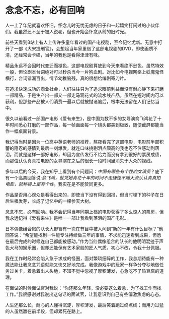 # 念念不忘，必有回响

人一上了年纪就喜欢怀旧，怀念儿时无忧无虑的日子和一起嬉笑打闹过的小伙伴们。我虽然还不至于被人说老，但也开始会怀念从前的旧时光。

前些天看到B站上有人上传许多童年看过的国产电视剧，至今记忆尤新。无意中打开了一部《大宋提刑官》，会想起当年家里借了这部电视剧的DVD，即使画质不清，还经常会卡碟，当年的我也是看得津津有味。

精品永远不会因时代变迁而褪色，这部电视剧算放到今天来看绝不逊色。虽然特效一般，但论剧本台词绝对可以秒杀当今一片狗血剧。对比如今电视网络上妖魔鬼怪横行，台词错漏百出，情节幼稚脑残，真的很想给编剧寄刀片。

在追求快速成功的商业社会，人们往往只为了追求眼前利益而没有耐心静下来打磨一部精品，于是生产出一部又一部走马观花式的流水线产品。虽然在短时间内可以获利，但那些产品被人们消费一遍以后就被抛诸脑后，根本无法留在人们记忆当中。

很久以前看过一部国产电影《爱有来生》，是中国为数不多的女导演俞飞鸿花了十年时间悉心打磨的一部作品，每一帧画面每一个镜头都美到极致，随便截屏都能当作一幅桌面背景。

我记得当时是因为一位高中英语老师的推荐，熬夜看完了这部电影，电影前半部积蓄的隐忍的感情到最后一刻爆发，就连口味挑剔泪点颇高的我也忍不住感动到落泪。而就是这样一部好电影，却因为宣传发行不给力而没有拿到很好的票房成绩，而那位认认真真拍电影的女导演在之后的很长一段时间里消失于大众的视线。

多年以后的今天，我在知乎上看到有个问题问：_中国有哪些有个性的女演员_？底下有一个高票回答说:_俞飞鸿，就凭她肯花十年的时间不走捷径不随大流认认真真拍电影，就称得上是有个性_。我实在是不能赞同更多。

作品是否用心观众是看得出来的，即使当下没有得到回报，但当时埋下的种子在日后生根发芽，长成了记忆中的一棵参天大树。

念念不忘，必有回响。我不会记得当年同期上档的电影获得了多么惊人的票房，但我永远记得《爱有来生》是唯一一部让我看到落泪的国产电影。

日本偶像组合岚的队长大野智有一次在节目中被人问到“新的一年有什么目标？”他回答说：“希望能找到一件能专注持续做三年的事情，不求能迅速看到成果，但愿在最后完成的时候连自己都能被感动。”作为当红偶像组合的队长的他明明混迹于声色犬马的娱乐圈，但却还能保有艺术家般的匠人气质。初心不改，令我十分佩服。

我在工作时经常会陷入急于求成的怪圈，面对繁琐细碎的工作，我总期待能有一种魔法能让我念念咒语就能又快又好地完成。我像游戏中的玩家一样争分夺秒地做任务过关卡，着急着出人头地，不知不觉中忽视了厚积薄发，心急吃不了热豆腐的道理。

在面试的时候面试官对我说：“你还那么年轻，没必要这么着急，为了找工作而找工作。”我很感谢对我说出这句话的面试官，让我意识到自己有些偏激焦虑的心态。

人生还那么长，耐心的人懂得沉淀，厚积薄发，最后笑着跑过终点线；而用力过猛的人虽然赢在前半段，但却累死在路上。
